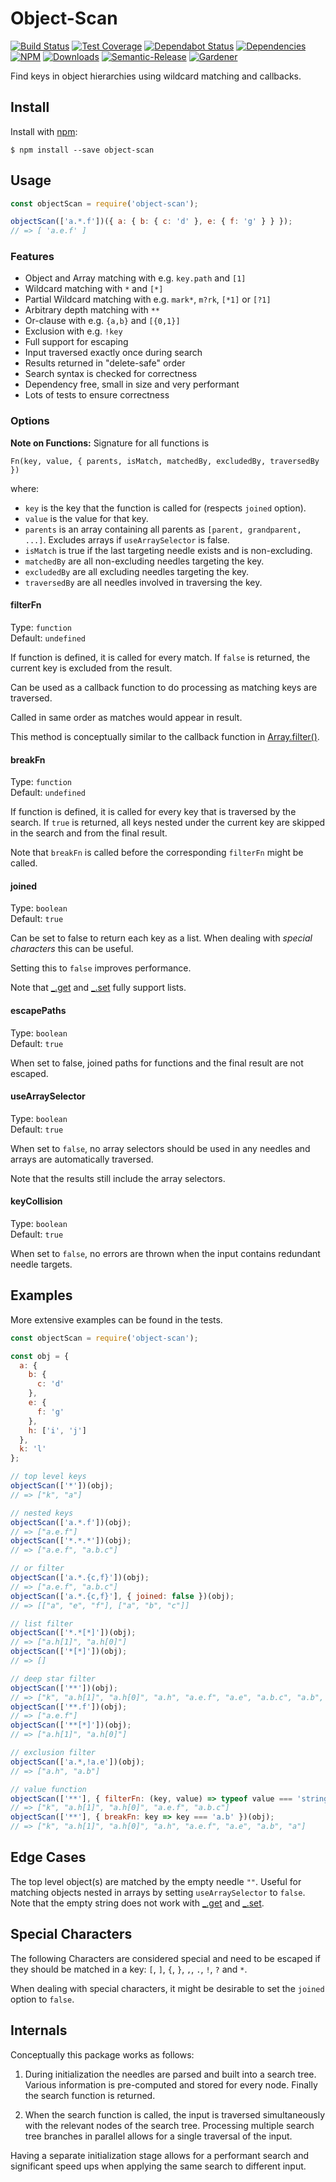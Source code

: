 # Object-Scan

[![Build Status](https://circleci.com/gh/blackflux/object-scan.png?style=shield)](https://circleci.com/gh/blackflux/object-scan)
[![Test Coverage](https://img.shields.io/coveralls/blackflux/object-scan/master.svg)](https://coveralls.io/github/blackflux/object-scan?branch=master)
[![Dependabot Status](https://api.dependabot.com/badges/status?host=github&repo=blackflux/object-scan)](https://dependabot.com)
[![Dependencies](https://david-dm.org/blackflux/object-scan/status.svg)](https://david-dm.org/blackflux/object-scan)
[![NPM](https://img.shields.io/npm/v/object-scan.svg)](https://www.npmjs.com/package/object-scan)
[![Downloads](https://img.shields.io/npm/dt/object-scan.svg)](https://www.npmjs.com/package/object-scan)
[![Semantic-Release](https://github.com/blackflux/js-gardener/blob/master/assets/icons/semver.svg)](https://github.com/semantic-release/semantic-release)
[![Gardener](https://github.com/blackflux/js-gardener/blob/master/assets/badge.svg)](https://github.com/blackflux/js-gardener)

Find keys in object hierarchies using wildcard matching and callbacks.

## Install

Install with [npm](https://www.npmjs.com/):

    $ npm install --save object-scan

## Usage

<!-- eslint-disable-next-line import/no-unresolved, import/no-extraneous-dependencies -->
```js
const objectScan = require('object-scan');

objectScan(['a.*.f'])({ a: { b: { c: 'd' }, e: { f: 'g' } } });
// => [ 'a.e.f' ]
```

### Features

- Object and Array matching with e.g. `key.path` and `[1]`
- Wildcard matching with `*` and `[*]`
- Partial Wildcard matching with e.g. `mark*`, `m?rk`, `[*1]` or `[?1]`
- Arbitrary depth matching with `**`
- Or-clause with e.g. `{a,b}` and `[{0,1}]`
- Exclusion with e.g. `!key`
- Full support for escaping
- Input traversed exactly once during search
- Results returned in "delete-safe" order
- Search syntax is checked for correctness
- Dependency free, small in size and very performant
- Lots of tests to ensure correctness

### Options

**Note on Functions:** Signature for all functions is

    Fn(key, value, { parents, isMatch, matchedBy, excludedBy, traversedBy })

where:
- `key` is the key that the function is called for (respects `joined` option).
- `value` is the value for that key.
- `parents` is an array containing all parents as `[parent, grandparent, ...]`. Excludes arrays if `useArraySelector` is false.
- `isMatch` is true if the last targeting needle exists and is non-excluding.
- `matchedBy` are all non-excluding needles targeting the key.
- `excludedBy` are all excluding needles targeting the key.
- `traversedBy` are all needles involved in traversing the key.

#### filterFn

Type: `function`<br>
Default: `undefined`

If function is defined, it is called for every match. If `false`
is returned, the current key is excluded from the result.

Can be used as a callback function to do processing as matching keys are traversed.

Called in same order as matches would appear in result.

This method is conceptually similar to the callback function in
[Array.filter()](https://developer.mozilla.org/en-US/docs/Web/JavaScript/Reference/Global_Objects/Array/filter).

#### breakFn

Type: `function`<br>
Default: `undefined`

If function is defined, it is called for every key that is traversed by
the search. If `true` is returned, all keys nested under the current key are
skipped in the search and from the final result.

Note that `breakFn` is called before the corresponding `filterFn` might be called.

#### joined

Type: `boolean`<br>
Default: `true`

Can be set to false to return each key as a list. When dealing with _special characters_ this can be useful.

Setting this to `false` improves performance.

Note that [_.get](https://lodash.com/docs/#get) and [_.set](https://lodash.com/docs/#set) fully support lists.

#### escapePaths

Type: `boolean`<br>
Default: `true`

When set to false, joined paths for functions and the final result are not escaped.

#### useArraySelector

Type: `boolean`<br>
Default: `true`

When set to `false`, no array selectors should be used in any needles and arrays are automatically traversed.

Note that the results still include the array selectors.

#### keyCollision

Type: `boolean`<br>
Default: `true`

When set to `false`, no errors are thrown when the input contains redundant needle targets.

## Examples

More extensive examples can be found in the tests.

<!-- eslint-disable-next-line import/no-unresolved, import/no-extraneous-dependencies -->
```js
const objectScan = require('object-scan');

const obj = {
  a: {
    b: {
      c: 'd'
    },
    e: {
      f: 'g'
    },
    h: ['i', 'j']
  },
  k: 'l'
};

// top level keys
objectScan(['*'])(obj);
// => ["k", "a"]

// nested keys
objectScan(['a.*.f'])(obj);
// => ["a.e.f"]
objectScan(['*.*.*'])(obj);
// => ["a.e.f", "a.b.c"]

// or filter
objectScan(['a.*.{c,f}'])(obj);
// => ["a.e.f", "a.b.c"]
objectScan(['a.*.{c,f}'], { joined: false })(obj);
// => [["a", "e", "f"], ["a", "b", "c"]]

// list filter
objectScan(['*.*[*]'])(obj);
// => ["a.h[1]", "a.h[0]"]
objectScan(['*[*]'])(obj);
// => []

// deep star filter
objectScan(['**'])(obj);
// => ["k", "a.h[1]", "a.h[0]", "a.h", "a.e.f", "a.e", "a.b.c", "a.b", "a"]
objectScan(['**.f'])(obj);
// => ["a.e.f"]
objectScan(['**[*]'])(obj);
// => ["a.h[1]", "a.h[0]"]

// exclusion filter
objectScan(['a.*,!a.e'])(obj);
// => ["a.h", "a.b"]

// value function
objectScan(['**'], { filterFn: (key, value) => typeof value === 'string' })(obj);
// => ["k", "a.h[1]", "a.h[0]", "a.e.f", "a.b.c"]
objectScan(['**'], { breakFn: key => key === 'a.b' })(obj);
// => ["k", "a.h[1]", "a.h[0]", "a.h", "a.e.f", "a.e", "a.b", "a"]
```

## Edge Cases

The top level object(s) are matched by the empty needle `""`. 
Useful for matching objects nested in arrays by setting `useArraySelector` to `false`.
Note that the empty string does not work with [_.get](https://lodash.com/docs/#get) and [_.set](https://lodash.com/docs/#set).

## Special Characters

The following Characters are considered special and need to 
be escaped if they should be matched in a key: `[`, `]`, `{`, `}`, `,`, `.`, `!`, `?` and `*`. 

When dealing with special characters, it might be desirable to set the  `joined` option to `false`.

## Internals

Conceptually this package works as follows:
 
1. During initialization the needles are parsed and built into a search tree. 
Various information is pre-computed and stored for every node.
Finally the search function is returned.

2. When the search function is called, the input is traversed simultaneously with 
the relevant nodes of the search tree. Processing multiple search tree branches
in parallel allows for a single traversal of the input.

Having a separate initialization stage allows for a performant search and
significant speed ups when applying the same search to different input. 
